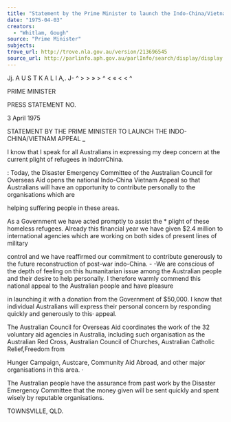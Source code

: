 ```yaml
---
title: "Statement by the Prime Minister to launch the Indo-China/Vietnam appeal"
date: "1975-04-03"
creators:
  - "Whitlam, Gough"
source: "Prime Minister"
subjects:
trove_url: http://trove.nla.gov.au/version/213696545
source_url: http://parlinfo.aph.gov.au/parlInfo/search/display/display.w3p;query=Id%3A%22media/pressrel/HPR10029799%22
---
```


 Jj. A U S T K A L I  A,. J-  ^ > > » > ^ < « < < ^

 PRIME MINISTER

 PRESS STATEMENT NO. 

 3 April 1975

 STATEMENT BY THE PRIME MINISTER TO LAUNCH THE  INDO-CHINA/VIETNAM APPEAL _

 I know that I speak for all Australians in expressing  my deep concern at the current plight of refugees in  IndorrChina.

 :  Today, the Disaster Emergency Committee of the Australian Council for Overseas Aid opens the national Indo-China  Vietnam Appeal so that Australians will have an opportunity  to contribute personally to the organisations which are 

 helping suffering people in these areas.

 As a Government we have acted promptly to assist the *   plight of these homeless refugees. Already this financial  year we have given $2.4 million to international agencies  which are working on both sides of present lines of military 

 control and we have reaffirmed our commitment to contribute  generously to the future reconstruction of post-war  indo-China. - -We are conscious of the depth of feeling on this  humanitarian issue among the Australian people and their  desire to help personally. I therefore warmly commend this  national appeal to the Australian people and have pleasure 

 in launching it with a donation from the Government of  $50,000. I know that individual Australians will express  their personal concern by responding quickly and generously  to this· appeal.

 The Australian Council for Overseas Aid coordinates the  work of the 32 voluntary aid agencies in Australia, including  such organisation as the Australian Red Cross, Australian  Council of Churches, Australian Catholic Relief,Freedom from 

 Hunger Campaign, Austcare, Community Aid Abroad, and other  major organisations in this area. ·

 The Australian people have the assurance from past work  by the Disaster Emergency Committee that the money given will  be sent quickly and spent wisely by reputable organisations.

 TOWNSVILLE, QLD.

